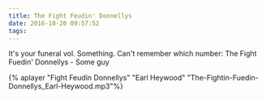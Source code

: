 ```yaml
---
title: The Fight Feudin' Donnellys
date: 2016-10-20 09:57:52
tags:
---
```


It's your funeral vol. Something. Can't remember which number: The Fight Fuedin' Donnellys - Some guy

{% aplayer "Fight Feudin Donnellys" "Earl Heywood" "The-Fightin-Fuedin-Donnellys_Earl-Heywood.mp3"%}
